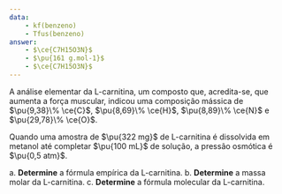 ```yaml
---
data:
    - kf(benzeno)
    - Tfus(benzeno)
answer:
    - $\ce{C7H15O3N}$
    - $\pu{161 g.mol-1}$
    - $\ce{C7H15O3N}$
---
```


A análise elementar da L-carnitina, um composto que, acredita-se, que aumenta a força muscular, indicou uma composição mássica de $\pu{9,38}\% \ce{C}$, $\pu{8,69}\% \ce{H}$, $\pu{8,89}\% \ce{N}$ e $\pu{29,78}\% \ce{O}$.

Quando uma amostra de $\pu{322 mg}$ de L-carnitina é dissolvida em metanol até completar $\pu{100 mL}$ de solução, a pressão osmótica é $\pu{0,5 atm}$.

a. **Determine** a fórmula empírica da L-carnitina.
b. **Determine** a massa molar da L-carnitina.
c. **Determine** a fórmula molecular da L-carnitina.
